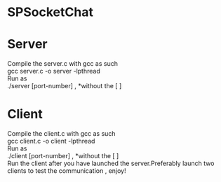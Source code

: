 # SPSocketChat
# Server
Compile the server.c with gcc as such<br>
gcc server.c -o server -lpthread<br>
Run as <br>
./server [port-number] ,
*without the [ ]<br>

# Client
Compile the client.c with gcc as such<br>
gcc client.c -o client -lpthread<br>
Run as <br>
./client [port-number] ,
*without the [ ]<br>
Run the client after you have launched the server.Preferably launch two clients to test the communication , enjoy!
